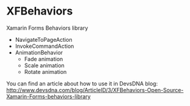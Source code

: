 # XFBehaviors
Xamarin Forms Behaviors library
- NavigateToPageAction
- InvokeCommandAction
- AnimationBehavior
	- Fade animation
	- Scale animation
	- Rotate animation

You can find an article about how to use it in DevsDNA blog:
http://www.devsdna.com/blog/ArticleID/3/XFBehaviors-Open-Source-Xamarin-Forms-behaviors-library
